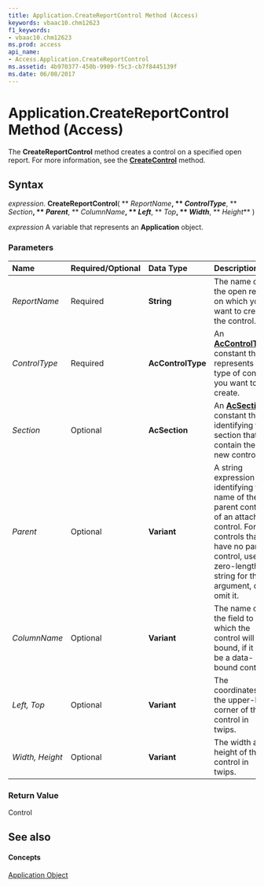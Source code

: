 ```yaml
---
title: Application.CreateReportControl Method (Access)
keywords: vbaac10.chm12623
f1_keywords:
- vbaac10.chm12623
ms.prod: access
api_name:
- Access.Application.CreateReportControl
ms.assetid: 4b970377-450b-9909-f5c3-cb7f8445139f
ms.date: 06/08/2017
---
```



# Application.CreateReportControl Method (Access)

The  **CreateReportControl** method creates a control on a specified open report. For more information, see the **[CreateControl](application-createcontrol-method-access.md)** method.


## Syntax

 _expression_. **CreateReportControl**( ** _ReportName_**, ** _ControlType_**, ** _Section_**, ** _Parent_**, ** _ColumnName_**, ** _Left_**, ** _Top_**, ** _Width_**, ** _Height_** )

 _expression_ A variable that represents an **Application** object.


### Parameters



|**Name**|**Required/Optional**|**Data Type**|**Description**|
|:-----|:-----|:-----|:-----|
| _ReportName_|Required|**String**|The name of the open report on which you want to create the control.|
| _ControlType_|Required|**AcControlType**|An  **[AcControlType](accontroltype-enumeration-access.md)** constant that represents the type of control you want to create.|
| _Section_|Optional|**AcSection**|An  **[AcSection](acsection-enumeration-access.md)** constant that identifying the section that will contain the new control.|
| _Parent_|Optional|**Variant**|A string expression identifying the name of the parent control of an attached control. For controls that have no parent control, use a zero-length string for this argument, or omit it.|
| _ColumnName_|Optional|**Variant**| The name of the field to which the control will be bound, if it is to be a data-bound control.|
| _Left, Top_|Optional|**Variant**|The coordinates for the upper-left corner of the control in twips.|
| _Width, Height_|Optional|**Variant**|The width and height of the control in twips.|

### Return Value

Control


## See also


#### Concepts


[Application Object](application-object-access.md)

